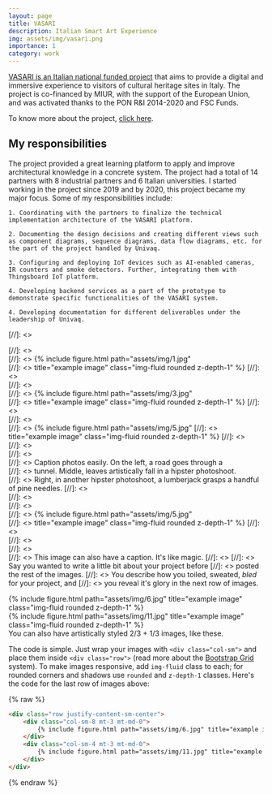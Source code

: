 ```yaml
---
layout: page
title: VASARI
description: Italian Smart Art Experience
img: assets/img/vasari.png
importance: 1
category: work
---
```


[VASARI is an Italian national funded project](https://www.vasariartexperience.it/) that aims to provide a digital and immersive experience to visitors of cultural heritage sites in Italy. The project is co-financed by MIUR, with the support of the European Union, and was activated thanks to the PON R&I 2014-2020 and FSC Funds.

To know more about the project, [click here](https://www.vasariartexperience.it/progetto/).

## My responsibilities

The project provided a great learning platform to apply and improve architectural knowledge in a concrete system. The project had a total of 14 partners with 8 industrial partners and 6 Italian universities. I started working in the project since 2019 and by 2020, this project became my major focus. Some of my responsibilities include:

    1. Coordinating with the partners to finalize the technical implementation architecture of the VASARI platform.

    2. Documenting the design decisions and creating different views such as component diagrams, sequence diagrams, data flow diagrams, etc. for the part of the project handled by Univaq.

    3. Configuring and deploying IoT devices such as AI-enabled cameras, IR counters and smoke detectors. Further, integrating them with Thingsboard IoT platform.

    4. Developing backend services as a part of the prototype to demonstrate specific functionalities of the VASARI system.

    4. Developing documentation for different deliverables under the leadership of Univaq.



  [//]: <> <div class="row">
    [//]: <>   <div class="col-sm mt-3 mt-md-0">
      [//]: <>     {% include figure.html path="assets/img/1.jpg"   
      [//]: <> title="example image" class="img-fluid rounded z-depth-1" %}
      [//]: <> </div>
      [//]: <> <div class="col-sm mt-3 mt-md-0">
        [//]: <>   {% include figure.html path="assets/img/3.jpg"  
         [//]: <> title="example image" class="img-fluid rounded z-depth-1" %}
      [//]: <> </div>
      [//]: <> <div class="col-sm mt-3 mt-md-0">
        [//]: <>   {% include figure.html path="assets/img/5.jpg"   [//]: <> title="example image" class="img-fluid rounded z-depth-1" %}
    [//]: <>   </div>
  [//]: <> </div>
  [//]: <> <div class="caption">
  [//]: <>     Caption photos easily. On the left, a road goes through a   
  [//]: <> tunnel. Middle, leaves artistically fall in a hipster photoshoot.   
  [//]: <> Right, in another hipster photoshoot, a lumberjack grasps a handful of pine needles.
  [//]: <> </div>
  [//]: <>  <div class="row">
      [//]: <> <div class="col-sm mt-3 mt-md-0">
        [//]: <>   {% include figure.html path="assets/img/5.jpg"   
        [//]: <> title="example image" class="img-fluid rounded z-depth-1" %}
      [//]: <> </div>
  [//]: <> </div>
  [//]: <> <div class="caption">
    [//]: <>   This image can also have a caption. It's like magic.
  [//]: <>
  [//]: <> Say you wanted to write a little bit about your project before
     [//]: <> posted the rest of the images.
  [//]: <> You describe how you toiled, sweated, *bled* for your project, and [//]: <>  you reveal it's glory in the next row of images.


<div class="row justify-content-sm-center">
    <div class="col-sm-8 mt-3 mt-md-0">
        {% include figure.html path="assets/img/6.jpg" title="example image" class="img-fluid rounded z-depth-1" %}
    </div>
    <div class="col-sm-4 mt-3 mt-md-0">
        {% include figure.html path="assets/img/11.jpg" title="example image" class="img-fluid rounded z-depth-1" %}
    </div>
</div>
<div class="caption">
    You can also have artistically styled 2/3 + 1/3 images, like these.
</div>


The code is simple.
Just wrap your images with `<div class="col-sm">` and place them inside `<div class="row">` (read more about the <a href="https://getbootstrap.com/docs/4.4/layout/grid/">Bootstrap Grid</a> system).
To make images responsive, add `img-fluid` class to each; for rounded corners and shadows use `rounded` and `z-depth-1` classes.
Here's the code for the last row of images above:

{% raw %}
```html
<div class="row justify-content-sm-center">
    <div class="col-sm-8 mt-3 mt-md-0">
        {% include figure.html path="assets/img/6.jpg" title="example image" class="img-fluid rounded z-depth-1" %}
    </div>
    <div class="col-sm-4 mt-3 mt-md-0">
        {% include figure.html path="assets/img/11.jpg" title="example image" class="img-fluid rounded z-depth-1" %}
    </div>
</div>
```
{% endraw %}
